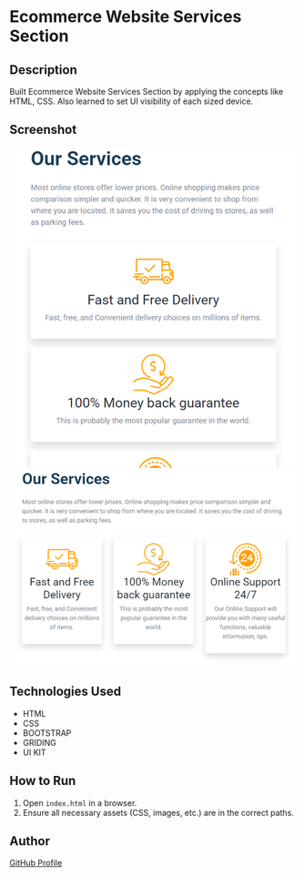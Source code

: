 # Ecommerce Website Services Section



## Description
Built Ecommerce Website Services Section by applying the concepts like HTML, CSS. Also learned to set UI visibility of each sized device.

## Screenshot
![Project Screenshot](screenshot.png) 
![Project Screenshot](screenshot2.png)

## Technologies Used
- HTML
- CSS
- BOOTSTRAP
- GRIDING
- UI KIT


## How to Run
1. Open `index.html` in a browser.
2. Ensure all necessary assets (CSS, images, etc.) are in the correct paths.

## Author
[GitHub Profile](https://github.com/TRINITY2498)